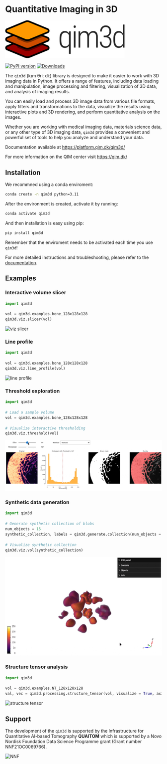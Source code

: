 # Quantitative Imaging in 3D

<img src="docs/assets/qim3d-logo.png" alt="qim3d logo" style="width:384px">

[![PyPI version](https://badge.fury.io/py/qim3d.svg)](https://badge.fury.io/py/qim3d)
[![Downloads](https://static.pepy.tech/badge/qim3d)](https://pepy.tech/project/qim3d)


The `qim3d` (kɪm θriː diː) library is designed to make it easier to work with 3D imaging data in Python. It offers a range of features, including data loading and manipulation, image processing and filtering, visualization of 3D data, and analysis of imaging results.

You can easily load and process 3D image data from various file formats, apply filters and transformations to the data, visualize the results using interactive plots and 3D rendering, and perform quantitative analysis on the images.

Whether you are working with medical imaging data, materials science data, or any other type of 3D imaging data, `qim3d` provides a convenient and powerful set of tools to help you analyze and understand your data.

Documentation available at https://platform.qim.dk/qim3d/

For more information on the QIM center visit https://qim.dk/

## Installation

We recommned using a conda enviroment:

```bash
conda create -n qim3d python=3.11
```

After the environment is created, activate it by running:
```bash
conda activate qim3d
```

And then installation is easy using pip:
```bash
pip install qim3d
```

Remember that the enviroment needs to be activated each time you use `qim3d`!

For more detailed instructions and troubleshooting, please refer to the [documentation](https://platform.qim.dk/qim3d/#installation).

## Examples

### Interactive volume slicer

```python
import qim3d

vol = qim3d.examples.bone_128x128x128
qim3d.viz.slicer(vol)
```
![viz slicer](docs/assets/screenshots/viz-slicer.gif)

### Line profile

```python
import qim3d

vol = qim3d.examples.bone_128x128x128
qim3d.viz.line_profile(vol)
```
![line profile](docs/assets/screenshots/viz-line_profile.gif)

### Threshold exploration
```python
import qim3d

# Load a sample volume
vol = qim3d.examples.bone_128x128x128

# Visualize interactive thresholding
qim3d.viz.threshold(vol)
```
![threshold exploration](docs/assets/screenshots/interactive_thresholding.gif)



### Synthetic data generation

```python
import qim3d

# Generate synthetic collection of blobs
num_objects = 15
synthetic_collection, labels = qim3d.generate.collection(num_objects = num_objects)

# Visualize synthetic collection
qim3d.viz.vol(synthetic_collection)
```
![synthetic collection](docs/assets/screenshots/synthetic_collection_default_rotation.gif )

### Structure tensor analysis

```python
import qim3d

vol = qim3d.examples.NT_128x128x128
val, vec = qim3d.processing.structure_tensor(vol, visualize = True, axis = 2)
```

![structure tensor](docs/assets/screenshots/structure_tensor_visualization.gif)

## Support

The development of the `qim3d` is supported by the Infrastructure for Quantitative AI-based Tomography **QUAITOM** which is supported by a Novo Nordisk Foundation Data Science Programme grant (Grant number NNF21OC0069766).

<img src="https://novonordiskfonden.dk//app/uploads/NNF-INT_logo_tagline_blue_RGB_solid.png" alt="NNF" style="width:256px">
